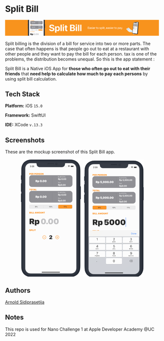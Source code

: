 
# Split Bill

<p align="center">
  <img src="./images/2900x300.png"/>
</p>


Split billing is the division of a bill for service into two or more parts.
The case that often happens is that people go out to eat at a restaurant with other people and they want to pay the bill for each person. tax is one of the problems, the distribution becomes unequal. So this is the app statement :

Split Bill is a Native iOS App
for **those who often go out to eat with their friends**
that **need help to calculate how much to pay each persons**
by using split bill calculation.


## Tech Stack

**Platform:** iOS ``15.0``

**Framework:** SwiftUI

**IDE:** XCode ``v.13.3``


## Screenshots
These are the mockup screenshot of this Split Bill app.
<p align=center>
<img src="./images/mockup%20home.png" width=200/> <img src="./images/mockup%20with%20key.png" width=200/>
  </p>


## Authors

[Arnold Sidiprasetija](https://github.com/Arnolds18)


## Notes

This repo is used for Nano Challenge 1 at Apple Developer Academy @UC 2022


